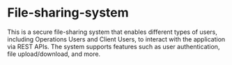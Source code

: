 # File-sharing-system
This is a secure file-sharing system that enables different types of users, including Operations Users and Client Users, to interact with the application via REST APIs. The system supports features such as user authentication, file upload/download, and more.
